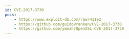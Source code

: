 ```yaml
---
id: CVE-2017-3730
pocs:
    - https://www.exploit-db.com/raw/41192
    - https://github.com/guidovranken/CVE-2017-3730
    - https://github.com/ymmah/OpenSSL-CVE-2017-3730
---
```

